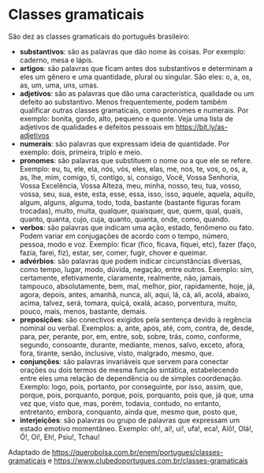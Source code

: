 # Classes gramaticais
São dez as classes gramaticais do português brasileiro:

* **substantivos**: são as palavras que dão nome às coisas. Por exemplo: caderno, mesa e lápis.
* **artigos**: são palavras que ficam antes dos substantivos e determinam a eles um gênero e uma quantidade, plural ou singular. São eles: o, a, os, as, um, uma, uns, umas.
* **adjetivos**: são as palavras que dão uma característica, qualidade ou um defeito ao substantivo. Menos frequentemente, podem também qualificar outras classes gramaticais, como pronomes e numerais. Por exemplo: bonita, gordo, alto, pequeno e quente. Veja uma lista de adjetivos de qualidades e defeitos pessoais em https://bit.ly/as-adjetivos
* **numerais**: são palavras que expressam ideia de quantidade. Por exemplo: dois, primeira, triplo e meio.
* **pronomes**: são palavras que substituem o nome ou a que ele se refere. Exemplo: eu, tu, ele, ela, nós, vós, eles, elas, me, nos, te, vos, o, os, a, as, lhe, mim, comigo, ti, contigo, si, consigo, Você, Vossa Senhoria, Vossa Excelência, Vossa Alteza, meu, minha, nosso, teu, tua, vosso, vossa, seu, sua, este, esta, esse, essa, isso, isso, aquele, aquela, aquilo, algum, alguns, alguma, todo, toda, bastante (bastante figuras foram trocadas), muito, muita, qualquer, quaisquer, que, quem, qual, quais, quanto, quanta, cujo, cuja, quanto, quanta, onde, como, quando.
* **verbos**: são palavras que indicam uma ação, estado, fenômeno ou fato. Podem variar em conjugações de acordo com o tempo, número, pessoa, modo e voz. Exemplo: ficar (fico, ficava, fiquei, etc), fazer (faço, fazia, farei, fiz), estar, ser, comer, fugir, chover e queimar.
* **advérbios**: são palavras que podem indicar circunstâncias diversas, como tempo, lugar, modo, dúvida, negação, entre outros. Exemplo: sim, certamente, efetivamente, claramente, realmente, não, jamais, tampouco, absolutamente, bem, mal, melhor, pior, rapidamente, hoje, já, agora, depois, antes, amanhã, nunca, ali, aqui, lá, cá, ali, acolá, abaixo, acima, talvez, será, tomara, quiçá, oxalá, acaso, porventura, muito, pouco, mais, menos, bastante, demais.
* **preposições**: são conectivos exigidos pela sentença devido à regência nominal ou verbal. Exemplos: a, ante, após, até, com, contra, de, desde, para, per, perante, por, em, entre, sob, sobre, trás, como, conforme, segundo, consoante, durante, mediante, menos, salvo, exceto, afora, fora, tirante, senão, inclusive, visto, malgrado, mesmo, que.
* **conjunções**: são palavras invariáveis que servem para conectar orações ou dois termos de mesma função sintática, estabelecendo entre eles uma relação de dependência ou de simples coordenação. Exemplo: logo, pois, portanto, por conseguinte, por isso, assim, que, porque, pois, porquanto, porque, pois, porquanto, pois que, já que, uma vez que, visto que, mas, porém, todavia, contudo, no entanto, entretanto, embora, conquanto, ainda que, mesmo que, posto que, 
* **interjeições**: são palavras ou grupo de palavras que expressam um estado emotivo momentâneo. Exemplo: oh!, ai!, ui!, ufa!, eca!, Alô!, Olá!, Ó!, Oi!, Eh!, Psiu!, Tchau!

Adaptado de https://querobolsa.com.br/enem/portugues/classes-gramaticais e https://www.clubedoportugues.com.br/classes-gramaticais
